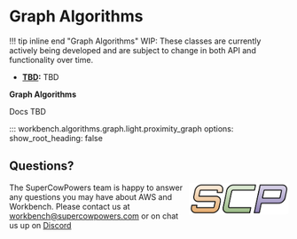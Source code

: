 # Graph Algorithms

!!! tip inline end "Graph Algorithms"
    WIP: These classes are currently actively being developed and are subject to change in both API and functionality over time.
    
- **[TBD](overview.md):** TBD

**Graph Algorithms**

Docs TBD

::: workbench.algorithms.graph.light.proximity_graph
    options:
      show_root_heading: false

## Questions?
<img align="right" src="../../../images/scp.png" width="180">

The SuperCowPowers team is happy to answer any questions you may have about AWS and Workbench. Please contact us at [workbench@supercowpowers.com](mailto:workbench@supercowpowers.com) or on chat us up on [Discord](https://discord.gg/WHAJuz8sw8) 



